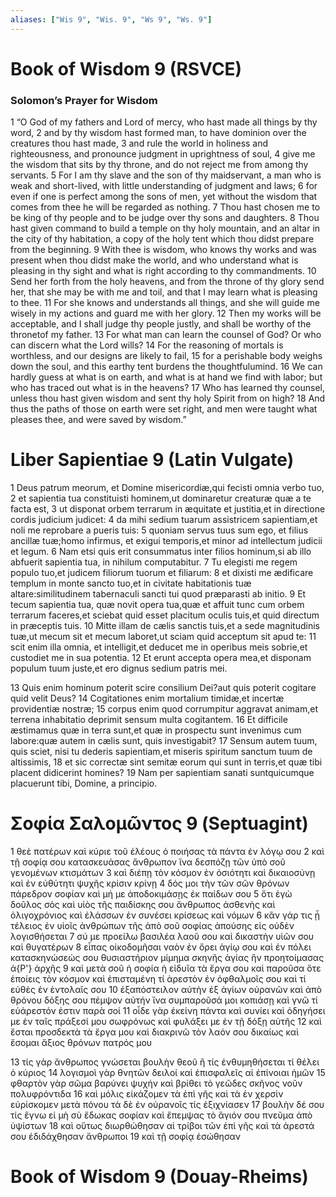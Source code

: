 ```yaml
---
aliases: ["Wis 9", "Wis. 9", "Ws 9", "Ws. 9"]
---
```



# Book of Wisdom 9 (RSVCE)

### Solomon’s Prayer for Wisdom
1 “O God of my fathers and Lord of mercy, who hast made all things by thy word,
2 and by thy wisdom hast formed man, to have dominion over the creatures thou hast made,
3 and rule the world in holiness and righteousness, and pronounce judgment in uprightness of soul,
4 give me the wisdom that sits by thy throne, and do not reject me from among thy servants.
5 For I am thy slave and the son of thy maidservant, a man who is weak and short-lived, with little understanding of judgment and laws;
6 for even if one is perfect among the sons of men, yet without the wisdom that comes from thee he will be regarded as nothing.
7 Thou hast chosen me to be king of thy people and to be judge over thy sons and daughters.
8 Thou hast given command to build a temple on thy holy mountain, and an altar in the city of thy habitation, a copy of the holy tent which thou didst prepare from the beginning.
9 With thee is wisdom, who knows thy works and was present when thou didst make the world, and who understand what is pleasing in thy sight and what is right according to thy commandments.
10 Send her forth from the holy heavens, and from the throne of thy glory send her, that she may be with me and toil, and that I may learn what is pleasing to thee.
11 For she knows and understands all things, and she will guide me wisely in my actions and guard me with her glory.
12 Then my works will be acceptable, and I shall judge thy people justly, and shall be worthy of the thronetof my father.
13 For what man can learn the counsel of God? Or who can discern what the Lord wills?
14 For the reasoning of mortals is worthless, and our designs are likely to fail,
15 for a perishable body weighs down the soul, and this earthy tent burdens the thoughtfulumind.
16 We can hardly guess at what is on earth, and what is at hand we find with labor; but who has traced out what is in the heavens?
17 Who has learned thy counsel, unless thou hast given wisdom and sent thy holy Spirit from on high?
18 And thus the paths of those on earth were set right, and men were taught what pleases thee, and were saved by wisdom.”


# Liber Sapientiae 9 (Latin Vulgate)

1 Deus patrum meorum, et Domine misericordiæ,qui fecisti omnia verbo tuo,
2 et sapientia tua constituisti hominem,ut dominaretur creaturæ quæ a te facta est,
3 ut disponat orbem terrarum in æquitate et justitia,et in directione cordis judicium judicet:
4 da mihi sedium tuarum assistricem sapientiam,et noli me reprobare a pueris tuis:
5 quoniam servus tuus sum ego, et filius ancillæ tuæ;homo infirmus, et exigui temporis,et minor ad intellectum judicii et legum.
6 Nam etsi quis erit consummatus inter filios hominum,si ab illo abfuerit sapientia tua, in nihilum computabitur.
7 Tu elegisti me regem populo tuo,et judicem filiorum tuorum et filiarum:
8 et dixisti me ædificare templum in monte sancto tuo,et in civitate habitationis tuæ altare:similitudinem tabernaculi sancti tui quod præparasti ab initio.
9 Et tecum sapientia tua, quæ novit opera tua,quæ et affuit tunc cum orbem terrarum faceres,et sciebat quid esset placitum oculis tuis,et quid directum in præceptis tuis.
10 Mitte illam de cælis sanctis tuis,et a sede magnitudinis tuæ,ut mecum sit et mecum laboret,ut sciam quid acceptum sit apud te:
11 scit enim illa omnia, et intelligit,et deducet me in operibus meis sobrie,et custodiet me in sua potentia.
12 Et erunt accepta opera mea,et disponam populum tuum juste,et ero dignus sedium patris mei.

13 Quis enim hominum poterit scire consilium Dei?aut quis poterit cogitare quid velit Deus?
14 Cogitationes enim mortalium timidæ,et incertæ providentiæ nostræ;
15 corpus enim quod corrumpitur aggravat animam,et terrena inhabitatio deprimit sensum multa cogitantem.
16 Et difficile æstimamus quæ in terra sunt,et quæ in prospectu sunt invenimus cum labore:quæ autem in cælis sunt, quis investigabit?
17 Sensum autem tuum, quis sciet, nisi tu dederis sapientiam,et miseris spiritum sanctum tuum de altissimis,
18 et sic correctæ sint semitæ eorum qui sunt in terris,et quæ tibi placent didicerint homines?
19 Nam per sapientiam sanati suntquicumque placuerunt tibi, Domine, a principio.


# Σοφία Σαλoμῶντος 9 (Septuagint)

1 θεὲ πατέρων καὶ κύριε τοῦ ἐλέους ὁ ποιήσας τὰ πάντα ἐν λόγῳ σου
2 καὶ τῇ σοφίᾳ σου κατασκευάσας ἄνθρωπον ἵνα δεσπόζῃ τῶν ὑπὸ σοῦ γενομένων κτισμάτων
3 καὶ διέπῃ τὸν κόσμον ἐν ὁσιότητι καὶ δικαιοσύνῃ καὶ ἐν εὐθύτητι ψυχῆς κρίσιν κρίνῃ
4 δός μοι τὴν τῶν σῶν θρόνων πάρεδρον σοφίαν καὶ μή με ἀποδοκιμάσῃς ἐκ παίδων σου
5 ὅτι ἐγὼ δοῦλος σὸς καὶ υἱὸς τῆς παιδίσκης σου ἄνθρωπος ἀσθενὴς καὶ ὀλιγοχρόνιος καὶ ἐλάσσων ἐν συνέσει κρίσεως καὶ νόμων
6 κἂν γάρ τις ᾖ τέλειος ἐν υἱοῖς ἀνθρώπων τῆς ἀπὸ σοῦ σοφίας ἀπούσης εἰς οὐδὲν λογισθήσεται
7 σύ με προείλω βασιλέα λαοῦ σου καὶ δικαστὴν υἱῶν σου καὶ θυγατέρων
8 εἶπας οἰκοδομῆσαι ναὸν ἐν ὄρει ἁγίῳ σου καὶ ἐν πόλει κατασκηνώσεώς σου θυσιαστήριον μίμημα σκηνῆς ἁγίας ἣν προητοίμασας ἀ{P'} ἀρχῆς
9 καὶ μετὰ σοῦ ἡ σοφία ἡ εἰδυῖα τὰ ἔργα σου καὶ παροῦσα ὅτε ἐποίεις τὸν κόσμον καὶ ἐπισταμένη τί ἀρεστὸν ἐν ὀφθαλμοῖς σου καὶ τί εὐθὲς ἐν ἐντολαῖς σου
10 ἐξαπόστειλον αὐτὴν ἐξ ἁγίων οὐρανῶν καὶ ἀπὸ θρόνου δόξης σου πέμψον αὐτήν ἵνα συμπαροῦσά μοι κοπιάσῃ καὶ γνῶ τί εὐάρεστόν ἐστιν παρὰ σοί
11 οἶδε γὰρ ἐκείνη πάντα καὶ συνίει καὶ ὁδηγήσει με ἐν ταῖς πράξεσί μου σωφρόνως καὶ φυλάξει με ἐν τῇ δόξῃ αὐτῆς
12 καὶ ἔσται προσδεκτὰ τὰ ἔργα μου καὶ διακρινῶ τὸν λαόν σου δικαίως καὶ ἔσομαι ἄξιος θρόνων πατρός μου

13 τίς γὰρ ἄνθρωπος γνώσεται βουλὴν θεοῦ ἢ τίς ἐνθυμηθήσεται τί θέλει ὁ κύριος
14 λογισμοὶ γὰρ θνητῶν δειλοί καὶ ἐπισφαλεῖς αἱ ἐπίνοιαι ἡμῶν
15 φθαρτὸν γὰρ σῶμα βαρύνει ψυχήν καὶ βρίθει τὸ γεῶδες σκῆνος νοῦν πολυφρόντιδα
16 καὶ μόλις εἰκάζομεν τὰ ἐπὶ γῆς καὶ τὰ ἐν χερσὶν εὑρίσκομεν μετὰ πόνου τὰ δὲ ἐν οὐρανοῖς τίς ἐξιχνίασεν
17 βουλὴν δέ σου τίς ἔγνω εἰ μὴ σὺ ἔδωκας σοφίαν καὶ ἔπεμψας τὸ ἅγιόν σου πνεῦμα ἀπὸ ὑψίστων
18 καὶ οὕτως διωρθώθησαν αἱ τρίβοι τῶν ἐπὶ γῆς καὶ τὰ ἀρεστά σου ἐδιδάχθησαν ἄνθρωποι
19 καὶ τῇ σοφίᾳ ἐσώθησαν


# Book of Wisdom 9 (Douay-Rheims)

